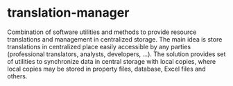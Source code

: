 # translation-manager
Combination of software utilities and methods to provide resource translations and management in centralized storage.  The main idea is store translations in centralized place easily accessible by any parties (professional translators, analysts, developers, ...). The solution provides set of utilities to synchronize data in central storage with local copies, where local copies may be stored in property files, database, Excel files and others.

